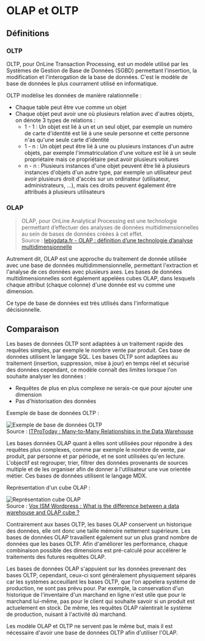 # OLAP et OLTP

## Définitions

### OLTP

OLTP, pour OnLine Transaction Processing, est un modèle utilisé par les Systèmes de Gestion de Base de Données (SGBD) permettant l'insertion, la modification et l'interogation de la base de données. C'est le modèle de base de données le plus courrament utilisé en informatique.

OLTP modèlise les données de manière ralationnelle :
 - Chaque table peut être vue comme un objet
 - Chaque objet peut avoir une où plusieurs relation avec d'autres objets, on dénote 3 types de relations :
   - 1 - 1 : Un objet est lié à un et un seul objet, par exemple un numéro de carte d'identité est lié à une seule personne et cette personne n'as qu'une seule carte d'identité
   - 1 - n : Un objet peut être lié à une ou plusieurs instances d'un autre objets, par exemple l'immatriculation d'une voiture est lié à un seule propriétaire mais ce propriétaire peut avoir plusieurs voitures
   - n - n : Plusieurs instances d'une objet peuvent être lié à plusieurs instances d'objets d'un autre type, par exemple un utilisateur peut avoir plusieurs droit d'accès sur un ordinateur (utilisateur, administrateurs, ...), mais ces droits peuvent également être attribués à plusieurs utilisateurs

### OLAP

> OLAP, pour OnLine Analytical Processing est une technologie permettant d’effectuer des analyses de données multidimensionnelles au sein de bases de données créées à cet effet.  
> Source : [lebigdata.fr - OLAP : définition d’une technologie d’analyse multidimensionnelle](https://www.lebigdata.fr/olap-online-analytical-processing)

Autrement dit, OLAP est une approche du traitement de donnée utilisée avec une base de données multidimmensionnelle, permettant l'extraction et l'analyse de ces données avec plusieurs axes. Les bases de données multidimensionnelles sont également appelées cubes OLAP, dans lesquels chaque attribut (chaque colonne) d'une donnée est vu comme une dimension.

Ce type de base de données est très utilisés dans l'informatique décisionnelle.

## Comparaison

Les bases de données OLTP sont adaptées à un traitement rapide des requêtes simples, par exemple le nombre vente par produit. Ces base de données utilisent le langage SQL. Les bases OLTP sont adaptées au traitement (insertion, suppression, mise à jour) en temps réel et sécurisé des données cependant, ce modèle connaît des limites lorsque l'on souhaite analyser les données :
 - Requêtes de plus en plus complexe ne serais-ce que pour ajouter une dimension
 - Pas d'historisation des données

Exemple de base de données OLTP :

![Exemple de base de données OLTP](https://www.itprotoday.com/sites/sqlmag.com/files/uploads/2013/06/Poolet%20Fig1.jpg)  
Source : [ITProToday : Many-to-Many Relationships in the Data Warehouse](https://www.itprotoday.com/sql-server/many-many-relationships-data-warehouse)

Les bases données OLAP quant à elles sont utilisées pour répondre à des requêtes plus complexes, comme par exemple le nombre de vente, par produit, par personne et par période, et ne sont utilisées qu'en lecture. L'objectif est regrouper, trier, filtrer des données provenants de sources multiple et de les organiser afin de donner à l'utilisateur une vue orientée métier.
Ces bases de données utilisent le langage MDX.


Représentation d'un cube OLAP :

![Représentation cube OLAP](cube_olap.png)  
Source : [Vox ISM Wordpress : What is the difference between a data warehouse and OLAP cube ?](https://voxism.wordpress.com/2014/04/03/what-is-the-difference-between-a-data-warehouse-and-olap-cube/)

Contrairement aux bases OLTP, les bases OLAP conservent un historique des données, elle ont donc une taille mémoire nettement supérieure. Les bases de données OLAP travaillent également sur un plus grand nombre de données que les bases OLTP. Afin d'améliorer les performance, chaque combinaison possible des dimensions est pré-calculé pour accélérer le traitements des futures requêtes OLAP.

Les bases de données OLAP s'appuient sur les données prevenant des bases OLTP, cependant, ceux-ci sont généralement physiquement séparés car les systèmes acceuillant les bases OLTP, que l'on appelera système de production, ne sont pas prévu pour. Par exemple, la conservation d'un historique de l'inventaire d'un marchand en ligne n'est utile que pour le marchand lui-même, pas pour le client qui souhaite savoir si un produit est actuelement en stock. De même, les requêtes OLAP ralentirait le système de production, nuisant à l'activité dû marchand.

Les modèle OLAP et OLTP ne servent pas le même but, mais il est nécessaire d'avoir une base de données OLTP afin d'utiliser l'OLAP.